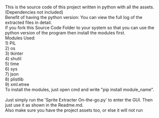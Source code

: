 This is the source code of this project written in python with all the assets.(Dependencies not included)
<br>Benefit of having the python version: You can view the full log of the extracted files in detail.
<br>If you fork this Source Code Folder to your system so that you can use the python version of the program then install the modules first.
<br>Modules Used:
<br>1) PIL
<br>2) os
<br>3) tkinter
<br>4) shutil
<br>5) time
<br>6) sys
<br>7) json
<br>8) plistlib
<br>9) xml.etree
<br>To install the modules, just open cmd and write "pip install module_name".
<br>
<br>Just simply run the 'Sprite Extracter On-the-go.py' to enter the GUI. Then just use it as shown in the Readme.md.
<br>Also make sure you have the project assets too, or else it will not run

